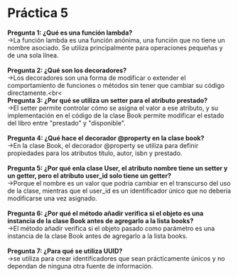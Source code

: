 # **Práctica 5**

**Pregunta 1: ¿Qué es una función lambda?**<br>
->La función lambda es una función anónima, una función que no tiene un nombre asociado. Se utiliza principalmente para operaciones pequeñas y de una sola línea.<br><br>
**Pregunta 2: ¿Qué son los decoradores?**<br>
->Los decoradores son una forma de modificar o extender el comportamiento de funciones o métodos sin tener que cambiar su código directamente.<br<<br>
**Pregunta 3: ¿Por qué se utiliza un setter para el atributo prestado?**<br>
->El setter permite controlar cómo se asigna el valor a ese atributo, y su implementación en el código de la clase Book permite modificar el estado del libro entre "prestado" y "disponible".<br><br>
**Pregunta 4: ¿Qué hace el decorador @property en la clase book?**<br>
->En la clase Book, el decorador @property se utiliza para definir propiedades para los atributos titulo, autor, isbn y prestado.<br><br>
**Pregunta 5: ¿Por qué enla clase User, el atributo nombre tiene un setter y un getter, pero el atributo user_id solo tiene un getter?**<br>
->Porque el nombre es un valor que podría cambiar en el transcurso del uso de la clase, mientras que el user_id es un identificador único que no debería modificarse una vez asignado.<br><br>
**Pregunta 6: ¿Por qué el método añadir verifica si el objeto es una instancia de la clase Book antes de agregarlo a la lista books?**<br>
->El método añadir verifica si el objeto pasado como parámetro es una instancia de la clase Book antes de agregarlo a la lista books.<br><br>
**Pregunta 7: ¿Para qué se utiliza UUID?**<br>
->se utiliza para crear identificadores que sean prácticamente únicos y no dependan de ninguna otra fuente de información.
